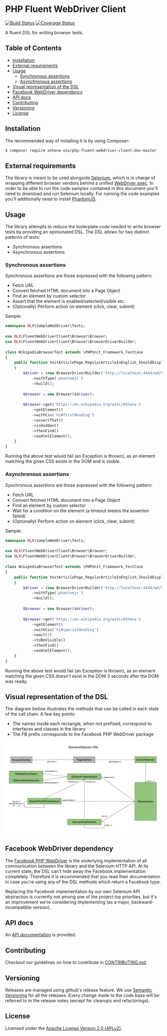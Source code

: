 # PHP Fluent WebDriver Client

[![Build Status](https://travis-ci.org/athena-oss/php-fluent-webdriver-client.svg?branch=master)](https://travis-ci.org/athena-oss/php-fluent-webdriver-client)
[![Coverage Status](https://coveralls.io/repos/github/athena-oss/php-fluent-webdriver-client/badge.svg?branch=master)](https://coveralls.io/github/athena-oss/php-fluent-webdriver-client?branch=master)

A fluent DSL for writing browser tests.

## Table of Contents
* [Installation](README.md#installation)
* [External requirements](README.md#external-requirements)
* [Usage](README.md#usage)
  * [Synchronous assertions](README.md#synchronous-assertions)
  * [Asynchronous assertions](README.md#asynchronous-assertions)
* [Visual representation of the DSL](README.md#visual-representation-of-the-dsl)
* [Facebook WebDriver dependency](README.md#facebook-webdriver-dependency)
* [API docs](README.md#api-docs)
* [Contributing](README.md#contributing)
* [Versioning](README.md#versioning)
* [License](README.md#license)

## Installation

The recommended way of installing it is by using Composer:
```sh
$ composer require athena-oss/php-fluent-webdriver-client:dev-master
```

## External requirements

The library is meant to be used alongside [Selenium](http://www.seleniumhq.org/), which is in charge of wrapping different browser vendors behind a unified [WebDriver spec](https://www.w3.org/TR/webdriver/). In order to be able to run the code samples contained in this document you'll need to download and run Selenium locally. For running the code examples you'll additionally need to install [PhantomJS](http://phantomjs.org/).

## Usage

The library attempts to reduce the boilerplate code needed to write browser tests by providing an opinionated DSL. The DSL allows for two distinct patterns of tests:
- Synchronous assertions
- Asynchronous assertions

### Synchronous assertions

Synchronous assertions are those expressed with the following pattern:
- Fetch URL
- Convert fetched HTML document into a Page Object
- Find an element by custom selector
- Assert that the element is enabled/selected/visible etc.
- (Optionally) Perform action on element (click, clear, submit)

Sample:

```php
namespace OLX\SampleWebDriver\Tests;

use OLX\FluentWebDriverClient\Browser\Browser;
use OLX\FluentWebDriverClient\Browser\BrowserDriverBuilder;

class WikipediaBrowserTest extends \PHPUnit_Framework_TestCase
{
    public function testArticlePage_RegularArticleInEnglish_ShouldDisplayArticleTitleAsHeader()
    {
        $driver = (new BrowserDriverBuilder('http://localhost:4444/wd/hub'))
            ->withType('phantomjs')
            ->build();

        $browser = new Browser($driver);

        $browser->get('https://en.wikipedia.org/wiki/Athena')
            ->getElement()
            ->withCss('h1#firstHeading')
            ->assertThat()
            ->isHidden()
            ->thenFind()
            ->asHtmlElement();
    }
}
```

Running the above test would fail (an Exception is thrown), as an element matching the given CSS exists in the DOM and is visible.

### Asynchronous assertions

Synchronous assertions are those expressed with the following pattern:
- Fetch URL
- Convert fetched HTML document into a Page Object
- Find an element by custom selector
- Wait for a condition on the element (a timeout means the assertion failed)
- (Optionally) Perform action on element (click, clear, submit)

Sample:
```php
namespace OLX\SampleWebDriver\Tests;

use OLX\FluentWebDriverClient\Browser\Browser;
use OLX\FluentWebDriverClient\Browser\BrowserDriverBuilder;

class WikipediaBrowserTest extends \PHPUnit_Framework_TestCase
{
    public function testArticlePage_RegularArticleInEnglish_ShouldDisplaySpecialHeaderAfter3Seconds()
    {
        $driver = (new BrowserDriverBuilder('http://localhost:4444/wd/hub'))
            ->withType('phantomjs')
            ->build();

        $browser = new Browser($driver);

        $browser->get('https://en.wikipedia.org/wiki/Athena')
            ->getElement()
            ->withCss('h1#specialHeading')
            ->wait(3)
            ->toBeVisible()
            ->thenFind()
            ->asHtmlElement();
    }
}
```

Running the above test would fail (an Exception is thrown), as an element matching the given CSS doesn't exist in the DOM 3 seconds after the DOM was ready.

## Visual representation of the DSL

The diagram bellow illustrates the methods that can be called in each state of the call chain. A few key points:
- The names inside each rectangle, when not prefixed, correspond to interfaces and classes in the library
- The FB prefix corresponds to the Facebook PHP WebDriver package

![Visual representation of the DSL](docs/assets/dsl.png)

## Facebook WebDriver dependency

The [Facebook PHP WebDriver](https://github.com/facebook/php-webdriver) is the underlying implementation of all communication between the library and the Selenium HTTP API. At its current state, the DSL can't hide away the Facebook implementation completely. Therefore it is recommended that you read their documentation in case you're using any of the DSL methods which return a Facebook type.

Replacing the Facebook implementation by our own Selenium API abstraction is currently not among one of the project top priorities, but it's an improvement we're considering implementing (as a major, backward-incompatible version).

## API docs

An [API documentation](http://athena-oss.github.io/php-fluent-webdriver-client/sami) is provided.

## Contributing

Checkout our guidelines on how to contribute in [CONTRIBUTING.md](CONTRIBUTING.md).

## Versioning

Releases are managed using github's release feature. We use [Semantic Versioning](http://semver.org) for all
the releases. Every change made to the code base will be referred to in the release notes (except for
cleanups and refactorings).

## License

Licensed under the [Apache License Version 2.0 (APLv2)](LICENSE).
